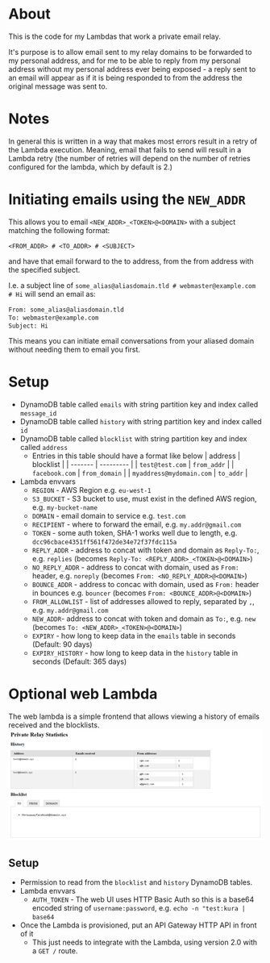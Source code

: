 # About
This is the code for my Lambdas that work a private email relay.

It's purpose is to allow email sent to my relay domains to be forwarded
to my personal address, and for me to be able to reply from my personal
address without my personal address ever being exposed - a reply sent to
an email will appear as if it is being responded to from the address the
original message was sent to.

# Notes
In general this is written in a way that makes most errors result in a
retry of the Lambda execution. Meaning, email that fails to send will
result in a Lambda retry (the number of retries will depend on the
number of retries configured for the lambda, which by default is 2.)

# Initiating emails using the `NEW_ADDR`
This allows you to email `<NEW_ADDR>_<TOKEN>@<DOMAIN>` with a subject 
matching the following format:
```
<FROM_ADDR> # <TO_ADDR> # <SUBJECT>
```
and have that email forward to the to address, from the from address
with the specified subject.

I.e. a subject line of `some_alias@aliasdomain.tld # webmaster@example.com # Hi`
will send an email as:
```
From: some_alias@aliasdomain.tld
To: webmaster@example.com
Subject: Hi
```

This means you can initiate email conversations from your aliased domain without
needing them to email you first.

# Setup
* DynamoDB table called `emails` with string partition key and index called `message_id`
* DynamoDB table called `history` with string partition key and index called `id`
* DynamoDB table called `blocklist` with string partition key and index called `address`
    * Entries in this table should have a format like below
        | address | blocklist |
        | ------- | --------- |
        | `test@test.com` | `from_addr` |
        | `facebook.com` | `from_domain` |
        | `myaddress@mydomain.com` | `to_addr` |
* Lambda envvars
    * `REGION` - AWS Region e.g. `eu-west-1`
    * `S3_BUCKET` - S3 bucket to use, must exist in the defined AWS region, e.g. `my-bucket-name`
    * `DOMAIN` - email domain to service e.g. `test.com`
    * `RECIPIENT` - where to forward the email, e.g. `my.addr@gmail.com`
    * `TOKEN` - some auth token, SHA-1 works well due to length, e.g. `dcc96cbace4351ff561f472de34e72f37fdc115a`
    * `REPLY_ADDR` - address to concat with token and domain as `Reply-To:`, e.g. `replies` (becomes `Reply-To: <REPLY_ADDR>_<TOKEN>@<DOMAIN>`)
    * `NO_REPLY_ADDR` - address to concat with domain, used as `From:` header, e.g. `noreply` (becomes `From: <NO_REPLY_ADDR>@<DOMAIN>`)
    * `BOUNCE_ADDR` - address to concac with domain, used as `From:` header in bounces e.g. `bouncer` (becomes `From: <BOUNCE_ADDR>@<DOMAIN>`)
    * `FROM_ALLOWLIST` - list of addresses allowed to reply, separated by `,`, e.g. `my.addr@gmail.com`
    * `NEW_ADDR`- address to concat with token and domain as `To:`, e.g. `new` (becomes `To: <NEW_ADDR>_<TOKEN>@<DOMAIN>`)
    * `EXPIRY` - how long to keep data in the `emails` table in seconds (Default: 90 days)
    * `EXPIRY_HISTORY` - how long to keep data in the `history` table in seconds (Default: 365 days)

# Optional web Lambda
The web lambda is a simple frontend that allows viewing a history of emails received and the blocklists.
![](https://github.com/kura/private-relay/raw/main/web-preview.png)

## Setup
* Permission to read from the `blocklist` and `history` DynamoDB tables.
* Lambda envvars
    * `AUTH_TOKEN` - The web UI uses HTTP Basic Auth so this is a base64 encoded string of `username:password`, e.g. `echo -n "test:kura | base64`
* Once the Lambda is provisioned, put an API Gateway HTTP API in front of it
    * This just needs to integrate with the Lambda, using version 2.0 with a `GET /` route.